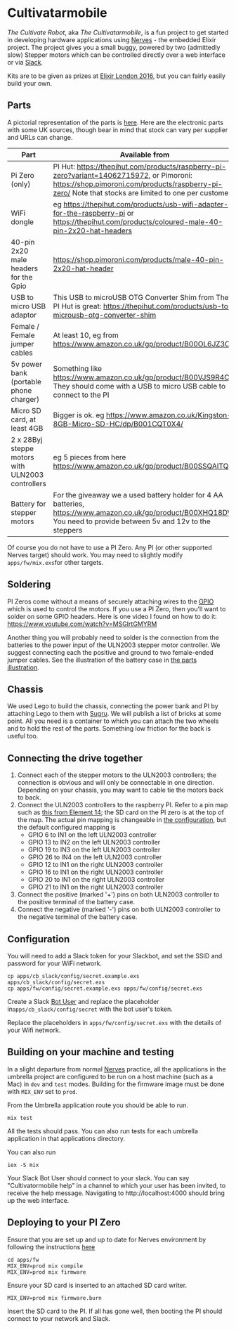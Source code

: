 # Cultivatarmobile

_The Cultivate Robot_, aka _The Cultivatarmobile_, is a fun project to get started in developing hardware applications using [Nerves](https://github.com/nerves-project/nerves) - the embedded Elixir project. The project gives you a small buggy, powered by two (admittedly slow) Stepper motors which can be controlled directly over a web interface or via [Slack](https://slack.com).

Kits are to be given as prizes at [Elixir London 2016](http://www.elixir.london), but you can fairly easily build your own.

## Parts

A pictorial representation of the parts is [here](docs/robot_parts_sheet.pdf). Here are the electronic parts with some UK sources, though bear in mind that stock can vary per supplier and URLs can change.

| Part | Available from |
|------|----------------|
| Pi Zero (only) | PI Hut: https://thepihut.com/products/raspberry-pi-zero?variant=14062715972, or Pimoroni: https://shop.pimoroni.com/products/raspberry-pi-zero/ Note that stocks are limited to one per customer. |
| WiFi dongle | eg https://thepihut.com/products/usb-wifi-adapter-for-the-raspberry-pi or https://thepihut.com/products/coloured-male-40-pin-2x20-hat-headers |
| 40-pin 2x20 male headers for the Gpio | https://shop.pimoroni.com/products/male-40-pin-2x20-hat-header |
| USB to micro USB adaptor | This USB to microUSB OTG Converter Shim from The PI Hut is great: https://thepihut.com/products/usb-to-microusb-otg-converter-shim |
| Female / Female jumper cables | At least 10, eg from https://www.amazon.co.uk/gp/product/B00OL6JZ3C/ |
| 5v power bank (portable phone charger) | Something like https://www.amazon.co.uk/gp/product/B00VJS9R4C. They should come with a USB to micro USB cable to connect to the PI | 
| Micro SD card, at least 4GB | Bigger is ok. eg https://www.amazon.co.uk/Kingston-8GB-Micro-SD-HC/dp/B001CQT0X4/ |
| 2 x 28Byj steppe motors with ULN2003 controllers | eg 5 pieces from here https://www.amazon.co.uk/gp/product/B00SSQAITQ | 
| Battery for stepper motors | For the giveaway we a used battery holder for 4 AA batteries, https://www.amazon.co.uk/gp/product/B00XHQ18DW. You need to provide between 5v and 12v to the steppers |

Of course you do not have to use a PI Zero. Any PI (or other supported Nerves target) should work. You may need to slightly modify `apps/fw/mix.exs`for other targets.


## Soldering

PI Zeros come without a means of securely attaching wires to the [GPIO](https://en.wikipedia.org/wiki/General-purpose_input/output) which is used to control the motors. If you use a PI Zero, then you'll want to solder on some GPIO headers. Here is one video I found on how to do it: https://www.youtube.com/watch?v=MSGIrtGMYRM

Another thing you will probably need to solder is the connection from the batteries to the power input of the ULN2003 stepper motor controller. We suggest connecting each the positive and ground to two female-ended jumper cables. See the illustration of the battery case in [the parts illustration](docs/robot_parts_sheet.pdf).

## Chassis

We used Lego to build the chassis, connecting the power bank and PI by attaching Lego to them with [Sugru](https://sugru.com). We will publish a list of bricks at some point. All you need is a container to which you can attach the two wheels and to hold the rest of the parts. Something low friction for the back is useful too.

## Connecting the drive together

1. Connect each of the stepper motors to the ULN2003 controllers; the connection is obvious and will only be connectable in one direction. Depending on your chassis, you may want to cable tie the motors back to back.
1. Connect the ULN2003 controllers to the raspberry PI. Refer to a pin map such as [this from Element 14](https://www.element14.com/community/docs/DOC-73950/l/raspberry-pi-3-model-b-gpio-40-pin-block-pinout); the SD card on the PI zero is at the top of the map. The actual pin mapping is changeable in [the configuration](master/apps/cb_locomotion/config/config.exs), but the default configured mapping is
    * GPIO  6 to IN1 on the left ULN2003 controller
    * GPIO 13 to IN2 on the left ULN2003 controller
    * GPIO 19 to IN3 on the left ULN2003 controller
    * GPIO 26 to IN4 on the left ULN2003 controller
    * GPIO 12 to IN1 on the right ULN2003 controller
    * GPIO 16 to IN1 on the right ULN2003 controller
    * GPIO 20 to IN1 on the right ULN2003 controller
    * GPIO 21 to IN1 on the right ULN2003 controller
1. Connect the positive (marked '+') pins on both ULN2003 controller to the positive terminal of the battery case.
1. Connect the negative (marked '-') pins on both ULN2003 controller to the negative terminal of the battery case.

## Configuration

You will need to add a Slack token for your Slackbot, and set the SSID and password for your WiFi network.

```
cp apps/cb_slack/config/secret.example.exs apps/cb_slack/config/secret.exs 
cp apps/fw/config/secret.example.exs apps/fw/config/secret.exs 
```

Create a Slack [Bot User](https://api.slack.com/bot-users) and replace the placeholder in`apps/cb_slack/config/secret` with the bot user's token.

Replace the placeholders in `apps/fw/config/secret.exs` with the details of your Wifi network.

## Building on your machine and testing

In a slight departure from normal [Nerves](https://github.com/nerves-project/nerves) practice, all the applications in the umbrella project are configured to be run on a host machine (such as a Mac) in `dev` and `test` modes. Building for the firmware image must be done with `MIX_ENV` set to `prod`.

From the Umbrella application route you should be able to run.

```
mix test
```

All the tests should pass. You can also run tests for each umbrella application in that applications directory.

You can also run

```
iex -S mix
```

Your Slack Bot User should connect to your slack. You can say "Cultivatormobile help" in a channel to which your user has been invited, to receive the help message. Navigating to http://localhost:4000 should bring up the web interface.

## Deploying to your PI Zero

Ensure that you are set up and up to date for Nerves environment by following the instructions [here](https://hexdocs.pm/nerves/installation.html)

```
cd apps/fw
MIX_ENV=prod mix compile
MIX_ENV=prod mix firmware
```
Ensure your SD card is inserted to an attached SD card writer.

```
MIX_ENV=prod mix firmware.burn
```

Insert the SD card to the PI. If all has gone well, then booting the PI should connect to your network and Slack.
